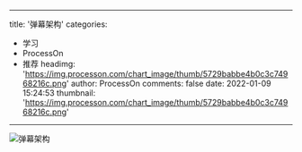 
---
title: '弹幕架构'
categories: 
 - 学习
 - ProcessOn
 - 推荐
headimg: 'https://img.processon.com/chart_image/thumb/5729babbe4b0c3c74968216c.png'
author: ProcessOn
comments: false
date: 2022-01-09 15:24:53
thumbnail: 'https://img.processon.com/chart_image/thumb/5729babbe4b0c3c74968216c.png'
---

<div>   
<img class="thumb" alt="弹幕架构" src="https://img.processon.com/chart_image/thumb/5729babbe4b0c3c74968216c.png" referrerpolicy="no-referrer">
<p></p>  
</div>
            